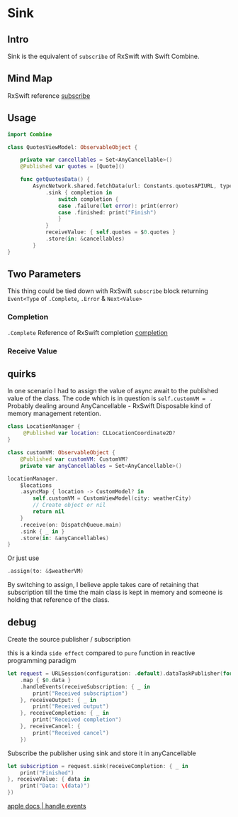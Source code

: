 # Sink

## Intro

Sink is the equivalent of `subscribe` of RxSwift with Swift Combine.

## Mind Map

RxSwift reference [subscribe](subscribe.md)

## Usage

```swift
import Combine

class QuotesViewModel: ObservableObject {

    private var cancellables = Set<AnyCancellable>()
    @Published var quotes = [Quote]()

    func getQuotesData() {
        AsyncNetwork.shared.fetchData(url: Constants.quotesAPIURL, type: String.self)
            .sink { completion in
                switch completion {
                case .failure(let error): print(error)
                case .finished: print("Finish")
                }
            }
            receiveValue: { self.quotes = $0.quotes }
            .store(in: &cancellables)
        }
}
```
## Two Parameters

This thing could be tied down with RxSwift `subscribe` block returning `Event<Type` of `.Complete`, `.Error` & `Next<Value>`

### Completion

`.Complete`
Reference of RxSwift completion [completion](completion.md)

### Receive Value



## quirks

In one scenario I had to assign the value of async await to the published value of the class. 
The code which is in question is `self.customVM = ` .
Probably dealing around AnyCancellable - RxSwift Disposable kind of memory management retention.


```swift
class LocationManager { 
	 @Published var location: CLLocationCoordinate2D?
}

class customVM: ObservableObject {
	@Published var customVM: CustomVM?
	private var anyCancellables = Set<AnyCancellable>()

locationManager.
	$locations
	.asyncMap { location -> CustomModel? in 
		self.customVM = CustomViewModel(city: weatherCity)
		// Create object or nil
		return nil
	}
	.receive(on: DispatchQueue.main)
	.sink { _ in }
	.store(in: &anyCancellables)
}
```


Or just use 
```swift
.assign(to: &$weatherVM)
```

By switching to assign, I believe apple takes care of retaining that subscription till the time the main class is kept  in memory and someone is holding that reference of the class.


## debug

Create the source publisher / subscription

this is a kinda `side effect` compared to `pure` function in reactive programming paradigm


```swift
let request = URLSession(configuration: .default).dataTaskPublisher(for: url)  
    .map { $0.data }  
    .handleEvents(receiveSubscription: { _ in  
        print("Received subscription")  
    }, receiveOutput: { _ in  
        print("Received output")  
    }, receiveCompletion: { _ in  
        print("Received completion")  
    }, receiveCancel: {  
        print("Received cancel")  
    })
```

Subscribe the publisher using sink and store it in anyCancellable

```swift
let subscription = request.sink(receiveCompletion: { _ in  
    print("Finished")  
}, receiveValue: { data in  
    print("Data: \(data)")  
})
```

[apple docs | handle events](<https://developer.apple.com/documentation/combine/publisher/handleevents(receivesubscription:receiveoutput:receivecompletion:receivecancel:receiverequest:)>)